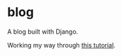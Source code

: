 # blog
A blog built with Django.

Working my way through [this tutorial](https://djangocentral.com/building-a-blog-application-with-django/).

